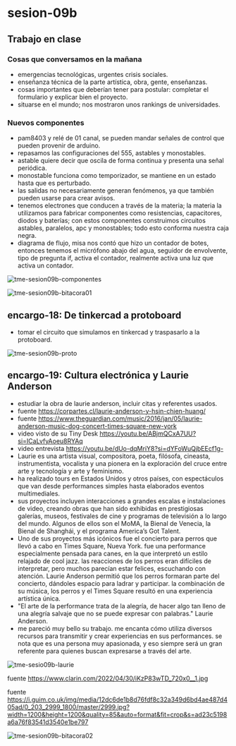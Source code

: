 # sesion-09b

## Trabajo en clase

### Cosas que conversamos en la mañana

- emergencias tecnológicas, urgentes crisis sociales.
- enseñanza técnica de la parte artística, obra, gente, enseñanzas.
- cosas importantes que deberían tener para postular: completar el formulario y explicar bien el proyecto.
- situarse en el mundo; nos mostraron unos rankings de universidades.

### Nuevos componentes

- pam8403 y relé de 01 canal, se pueden mandar señales de control que pueden provenir de arduino.
- repasamos las configuraciones del 555, astables y monostables.
- astable quiere decir que oscila de forma continua y presenta una señal periódica.
- monostable funciona como temporizador, se mantiene en un estado hasta que es perturbado.
- las salidas no necesariamente generan fenómenos, ya que también pueden usarse para crear avisos.
- tenemos electrones que conducen a través de la materia; la materia la utilizamos para fabricar componentes como resistencias, capacitores, diodos y baterías; con estos componentes construimos circuitos astables, paralelos, apc y monostables; todo esto conforma nuestra caja negra.
- diagrama de flujo, misa nos contó que hizo un contador de botes, entonces tenemos el micrófono abajo del agua, seguidor de envolvente, tipo de pregunta if, activa el contador, realmente activa una luz que activa un contador.

![tme-sesion09b-componentes](https://github.com/user-attachments/assets/53c63ddb-9911-4f62-97eb-b4dcf9b5abb8)

![tme-sesion09b-bitacora01](https://github.com/user-attachments/assets/0678d170-266f-4600-b751-5b10d1cd569b)

## encargo-18: De tinkercad a protoboard

- tomar el circuito que simulamos en tinkercad y traspasarlo a la protoboard.

![tme-sesion09b-proto](https://github.com/user-attachments/assets/9f432dd3-86e8-4a01-9472-e97ed80e01a9)

## encargo-19: Cultura electrónica y Laurie Anderson

- estudiar la obra de laurie anderson, incluir citas y referentes usados.
- fuente <https://corpartes.cl/laurie-anderson-y-hsin-chien-huang/>
- fuente <https://www.theguardian.com/music/2016/jan/05/laurie-anderson-music-dog-concert-times-square-new-york>
- video visto de su Tiny Desk <https://youtu.be/ABjmQCxA7UU?si=ICaLvfyAoeu8RYAq>
- video entrevista <https://youtu.be/dUo-dqMriY8?si=dYFoWuQjbEEcf1g->
- Laurie es una artista visual, compositora, poeta, filósofa, cineasta, instrumentista, vocalista y una pionera en la exploración del cruce entre arte y tecnología y arte y feminismo.
- ha realizado tours en Estados Unidos y otros países, con espectáculos que van desde performances simples hasta elaborados eventos multimediales.
- sus proyectos incluyen interacciones a grandes escalas e instalaciones de video, creando obras que han sido exhibidas en prestigiosas galerías, museos, festivales de cine y programas de televisión a lo largo del mundo. Algunos de ellos son el MoMA, la Bienal de Venecia, la Bienal de Shanghái, y el programa America’s Got Talent.
- Uno de sus proyectos más icónicos fue el concierto para perros que llevó a cabo en Times Square, Nueva York. fue una performance especialmente pensada para canes, en la que interpretó un estilo relajado de cool jazz. las reacciones de los perros eran difíciles de interpretar, pero muchos parecían estar felices, escuchando con atención. Laurie Anderson permitió que los perros formaran parte del concierto, dándoles espacio para ladrar y participar. la combinación de su música, los perros y el Times Square resultó en una experiencia artística única.
- "El arte de la performance trata de la alegría, de hacer algo tan lleno de una alegría salvaje que no se puede expresar con palabras." Laurie Anderson.
- me pareció muy bello su trabajo. me encanta cómo utiliza diversos recursos para transmitir y crear experiencias en sus performances. se nota que es una persona muy apasionada, y eso siempre será un gran referente para quienes buscan expresarse a través del arte.

![tme-sesio09b-laurie](https://github.com/user-attachments/assets/15c914c1-0770-49d8-9dd0-68a3dfb76b35)

fuente <https://www.clarin.com/2022/04/30/iKzP83wTD_720x0__1.jpg>

fuente <https://i.guim.co.uk/img/media/12dc6de1b8d76fdf8c32a349d6bd4ae487d405ad/0_203_2999_1800/master/2999.jpg?width=1200&height=1200&quality=85&auto=format&fit=crop&s=ad23c5198a6a76f83541d3540e1be797>

![tme-sesion09b-bitacora02](https://github.com/user-attachments/assets/cd9fb10b-824a-47be-a9ff-562874f8dacb)

